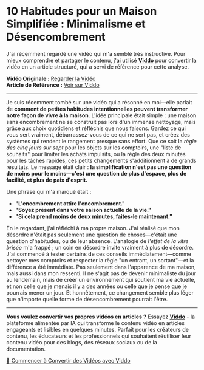 # 10 Habitudes pour un Maison Simplifiée : Minimalisme et Désencombrement

J'ai récemment regardé une vidéo qui m'a semblé très instructive. Pour mieux comprendre et partager le contenu, j'ai utilisé **[Viddo](https://viddo.pro/)** pour convertir la vidéo en un article structuré, qui a servi de référence pour cette analyse.

**Vidéo Originale :** [Regarder la Vidéo](https://www.youtube.com/watch?v=yf6bvOK7W3c)  
**Article de Référence :** [Voir sur Viddo](https://viddo.pro/zh/video-result/c4c86da5-18bb-4ff9-b3a1-62a314dae5de)

---

Je suis récemment tombé sur une vidéo qui a résonné en moi—elle parlait de **comment de petites habitudes intentionnelles peuvent transformer notre façon de vivre à la maison**. L'idée principale était simple : une maison sans encombrement ne se construit pas lors d'un immense nettoyage, mais grâce aux choix quotidiens et réfléchis que nous faisons. Gardez ce qui vous sert vraiment, débarrassez-vous de ce qui ne sert pas, et créez des systèmes qui rendent le rangement presque sans effort. Que ce soit la *règle des cinq jours sur sept* pour les objets sur les comptoirs, une "liste de souhaits" pour limiter les achats impulsifs, ou la règle des deux minutes pour les tâches rapides, ces petits changements s'additionnent à de grands résultats. Le message était clair : **la simplification n'est pas une question de moins pour le moins—c'est une question de plus d'espace, plus de facilité, et plus de paix d'esprit.**

Une phrase qui m'a marqué était :  
- **"L'encombrement attire l'encombrement."**  
- **"Soyez présent dans votre saison actuelle de la vie."**  
- **"Si cela prend moins de deux minutes, faites-le maintenant."**

En le regardant, j'ai réfléchi à ma propre maison. J'ai réalisé que mon désordre n'était pas seulement une question de choses—c'était une question d'habitudes, ou de leur absence. L'analogie de *l'effet de la vitre brisée* m'a frappé ; un coin en désordre invite vraiment à plus de désordre. J'ai commencé à tester certains de ces conseils immédiatement—comme nettoyer mes comptoirs et respecter la règle "un entrant, un sortant"—et la différence a été immédiate. Pas seulement dans l'apparence de ma maison, mais aussi dans mon ressenti. Il ne s'agit pas de devenir minimaliste du jour au lendemain, mais de créer un environnement qui soutient ma vie actuelle, et non celle que je menais il y a des années ou celle que je pense que je pourrais mener un jour. Et honnêtement, ce changement semble plus léger que n'importe quelle forme de désencombrement pourrait l'être.

---

**Vous voulez convertir vos propres vidéos en articles ?** Essayez **[Viddo](https://viddo.pro/)** - la plateforme alimentée par IA qui transforme le contenu vidéo en articles engageants et lisibles en quelques minutes. Parfait pour les créateurs de contenu, les éducateurs et les professionnels qui souhaitent réutiliser leur contenu vidéo pour des blogs, des réseaux sociaux ou de la documentation.

[🚀 Commencer à Convertir des Vidéos avec Viddo](https://viddo.pro/)